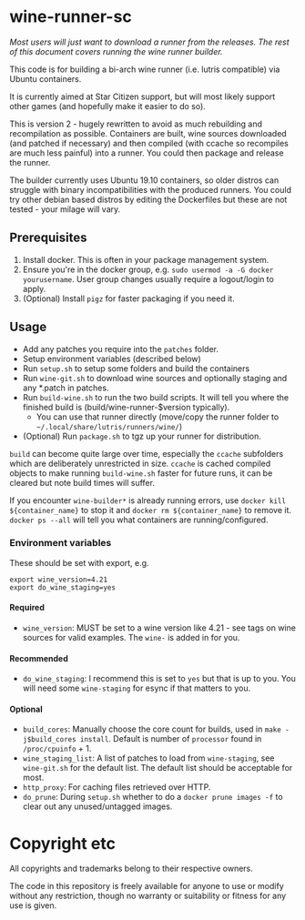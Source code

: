 # wine-runner-sc

_Most users will just want to download a runner from the releases. The rest of this document covers running the wine runner builder._

This code is for building a bi-arch wine runner (i.e. lutris compatible) via Ubuntu containers.

It is currently aimed at Star Citizen support, but will most likely support other games (and hopefully make it easier to do so).

This is version 2 - hugely rewritten to avoid as much rebuilding and recompilation as possible. Containers are built, wine sources downloaded (and patched if necessary) and then compiled (with ccache so recompiles are much less painful) into a runner. You could then package and release the runner.

The builder currently uses Ubuntu 19.10 containers, so older distros can struggle with binary incompatibilities with the produced runners. You could try other debian based distros by editing the Dockerfiles but these are not tested - your milage will vary.

## Prerequisites

1) Install docker. This is often in your package management system.
2) Ensure you're in the docker group, e.g. `sudo usermod -a -G docker yourusername`. User group changes usually require a logout/login to apply.
3) (Optional) Install `pigz` for faster packaging if you need it.

## Usage

- Add any patches you require into the `patches` folder.
- Setup environment variables (described below)
- Run `setup.sh` to setup some folders and build the containers
- Run `wine-git.sh` to download wine sources and optionally staging and any *.patch in patches.
- Run `build-wine.sh` to run the two build scripts. It will tell you where the finished build is (build/wine-runner-$version typically).
  - You can use that runner directly (move/copy the runner folder to `~/.local/share/lutris/runners/wine/`)
- (Optional) Run `package.sh` to tgz up your runner for distribution.

`build` can become quite large over time, especially the `ccache` subfolders which are deliberately unrestricted in size. `ccache` is cached compiled objects to make running `build-wine.sh` faster for future runs, it can be cleared but note build times will suffer.


If you encounter `wine-builder*` is already running errors, use `docker kill ${container_name}` to stop it and `docker rm ${container_name}` to remove it. `docker ps --all` will tell you what containers are running/configured.

### Environment variables

These should be set with export, e.g.

```
export wine_version=4.21
export do_wine_staging=yes
```

#### Required

- `wine_version`: MUST be set to a wine version like 4.21 - see tags on wine sources for valid examples. The `wine-` is added in for you.

#### Recommended

- `do_wine_staging`: I recommend this is set to `yes` but that is up to you. You will need some `wine-staging` for esync if that matters to you.

#### Optional

- `build_cores`: Manually choose the core count for builds, used in `make -j$build_cores install`. Default is number of `processor` found in `/proc/cpuinfo` + 1.
- `wine_staging_list`: A list of patches to load from `wine-staging`, see `wine-git.sh` for the default list. The default list should be acceptable for most.
- `http_proxy`: For caching files retrieved over HTTP.
- `do_prune`: During `setup.sh` whether to do a `docker prune images -f` to clear out any unused/untagged images.

# Copyright etc

All copyrights and trademarks belong to their respective owners.

The code in this repository is freely available for anyone to use or modify without any restriction, though no warranty or suitability or fitness for any use is given.
